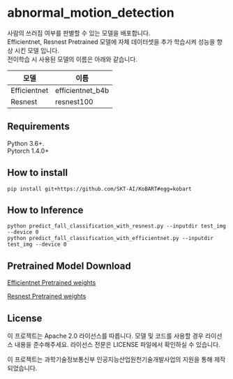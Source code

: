 # abnormal_motion_detection
사람의 쓰러짐 여부를 판별할 수 있는 모델을 배포합니다.   
Efficientnet, Resnest Pretrained 모델에 자체 데이터셋을 추가 학습시켜 성능을 향상 시킨 모델 입니다.   
전이학습 시 사용된 모델의 이름은 아래와 같습니다.

|     모델    |       이름       |
|------------|----------------|
| Efficientnet | efficientnet_b4b |  
| Resnest | resnest100 | 


## Requirements
Python 3.6+.  
Pytorch 1.4.0+

## How to install

```
pip install git+https://github.com/SKT-AI/KoBART#egg=kobart
```

## How to Inference
```
python predict_fall_classification_with_resnest.py --inputdir test_img --device 0
python predict_fall_classification_with_efficientnet.py --inputdir test_img --device 0
```

## Pretrained Model Download

[Efficientnet Pretrained weights](https://drive.google.com/file/d/1oZAZSS0ZYNIn1wsNF-B66csRFCqwnR0N/view?usp=sharing, "Efficientnet")

[Resnest Pretrained weights](https://drive.google.com/file/d/12LjvNFXF6G0QoCQApiGrhdYUEIeqzG7K/view?usp=sharing, "Resnest")

## License
이 프로젝트는 Apache 2.0 라이선스를 따릅니다. 모델 및 코드를 사용할 경우 라이선스 내용을 준수해주세요. 라이선스 전문은 LICENSE 파일에서 확인하실 수 있습니다.

이 프로젝트는 과학기술정보통신부 인공지능산업원천기술개발사업의 지원을 통해 제작 되었습니다.
